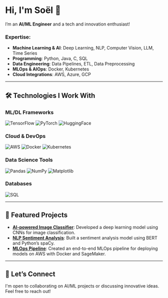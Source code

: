 # Hi, I'm Soël 👋

I’m an **AI/ML Engineer** and a tech and innovation enthusiast!

### Expertise:

- **Machine Learning & AI**: Deep Learning, NLP, Computer Vision, LLM, Time Series
- **Programming**: Python, Java, C, SQL
- **Data Engineering**: Data Pipelines, ETL, Data Preprocessing
- **MLOps & AIOps**: Docker, Kubernetes
- **Cloud Integrations**: AWS, Azure, GCP

---

## 🛠️ Technologies I Work With

### ML/DL Frameworks
![TensorFlow](https://img.shields.io/badge/TensorFlow-FF6F00?style=flat&logo=tensorflow&logoColor=white)
![PyTorch](https://img.shields.io/badge/PyTorch-EE4C2C?style=flat&logo=pytorch&logoColor=white)
![HuggingFace](https://img.shields.io/badge/%F0%9F%A4%97-Models-yellow)

### Cloud & DevOps
![AWS](https://img.shields.io/badge/AWS-232F3E?style=flat&logo=amazon-aws&logoColor=white)
![Docker](https://img.shields.io/badge/Docker-2496ED?style=flat&logo=docker&logoColor=white)
![Kubernetes](https://img.shields.io/badge/Kubernetes-326CE5?style=flat&logo=kubernetes&logoColor=white)

### Data Science Tools
![Pandas](https://img.shields.io/badge/Pandas-150458?style=flat&logo=pandas&logoColor=white)
![NumPy](https://img.shields.io/badge/NumPy-013243?style=flat&logo=numpy&logoColor=white)
![Matplotlib](https://img.shields.io/badge/Matplotlib-11557C?style=flat&logo=matplotlib&logoColor=white)

### Databases
![SQL](https://img.shields.io/badge/SQL-4479A1?style=flat&logo=postgresql&logoColor=white)

---

## 📂 Featured Projects

- **[AI-powered Image Classifier](https://github.com/your_username/project_link)**: Developed a deep learning model using CNNs for image classification.
- **[NLP Sentiment Analysis](https://github.com/your_username/project_link)**: Built a sentiment analysis model using BERT and Python’s spaCy.
- **[MLOps Pipeline](https://github.com/your_username/project_link)**: Created an end-to-end MLOps pipeline for deploying models on AWS with Docker and SageMaker.

---

## 🤝 Let’s Connect

I'm open to collaborating on AI/ML projects or discussing innovative ideas. Feel free to reach out!
